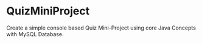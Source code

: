 # QuizMiniProject
Create a simple console based Quiz Mini-Project using core Java Concepts with MySQL Database.
